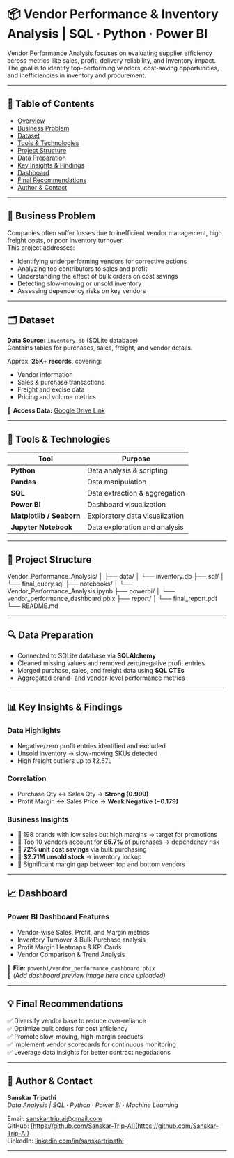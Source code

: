 # 📦 Vendor Performance & Inventory Analysis | SQL · Python · Power BI  

Vendor Performance Analysis focuses on evaluating supplier efficiency across metrics like sales, profit, delivery reliability, and inventory impact.  
The goal is to identify top-performing vendors, cost-saving opportunities, and inefficiencies in inventory and procurement.

---

## 📘 Table of Contents
- [Overview](#-vendor-performance-analysis)
- [Business Problem](#-business-problem)
- [Dataset](#️-dataset)
- [Tools & Technologies](#-tools--technologies)
- [Project Structure](#-project-structure)
- [Data Preparation](#-data-preparation)
- [Key Insights & Findings](#-key-insights--findings)
- [Dashboard](#-dashboard)
- [Final Recommendations](#-final-recommendations)
- [Author & Contact](#-author--contact)

---

## 🧩 Business Problem

Companies often suffer losses due to inefficient vendor management, high freight costs, or poor inventory turnover.  
This project addresses:

- Identifying underperforming vendors for corrective actions  
- Analyzing top contributors to sales and profit  
- Understanding the effect of bulk orders on cost savings  
- Detecting slow-moving or unsold inventory  
- Assessing dependency risks on key vendors  

---

## 🗂️ Dataset

**Data Source:** `inventory.db` (SQLite database)  
Contains tables for purchases, sales, freight, and vendor details.

Approx. **25K+ records**, covering:
- Vendor information  
- Sales & purchase transactions  
- Freight and excise data  
- Pricing and volume metrics  

📁 **Access Data:** [Google Drive Link](https://drive.google.com/file/d/1OycGXzQfY5aKn1kbR07l_Qw7pQ_hlrkp/view?usp=sharing)

---

## 🧰 Tools & Technologies

| Tool | Purpose |
|------|----------|
| **Python** | Data analysis & scripting |
| **Pandas** | Data manipulation |
| **SQL** | Data extraction & aggregation |
| **Power BI** | Dashboard visualization |
| **Matplotlib / Seaborn** | Exploratory data visualization |
| **Jupyter Notebook** | Data exploration and analysis |

---

## 🧱 Project Structure
Vendor_Performance_Analysis/
│
├── data/
│ └── inventory.db
├── sql/
│ └── final_query.sql
├── notebooks/
│ └── Vendor_Performance_Analysis.ipynb
├── powerbi/
│ └── vendor_performance_dashboard.pbix
├── report/
│ └── final_report.pdf
└── README.md

---

## 🔍 Data Preparation

- Connected to SQLite database via **SQLAlchemy**  
- Cleaned missing values and removed zero/negative profit entries  
- Merged purchase, sales, and freight data using **SQL CTEs**  
- Aggregated brand- and vendor-level performance metrics  

---

## 📊 Key Insights & Findings

### Data Highlights
- Negative/zero profit entries identified and excluded  
- Unsold inventory → slow-moving SKUs detected  
- High freight outliers up to ₹2.57L  

### Correlation
- Purchase Qty ↔ Sales Qty → **Strong (0.999)**  
- Profit Margin ↔ Sales Price → **Weak Negative (−0.179)**  

### Business Insights
- 🔹 198 brands with low sales but high margins → target for promotions  
- 🔹 Top 10 vendors account for **65.7%** of purchases → dependency risk  
- 🔹 **72% unit cost savings** via bulk purchasing  
- 🔹 **$2.71M unsold stock** → inventory lockup  
- 🔹 Significant margin gap between top and bottom vendors  

---

## 📈 Dashboard

### Power BI Dashboard Features
- Vendor-wise Sales, Profit, and Margin metrics  
- Inventory Turnover & Bulk Purchase analysis  
- Profit Margin Heatmaps & KPI Cards  
- Vendor Comparison & Trend Analysis  

📁 **File:** `powerbi/vendor_performance_dashboard.pbix`  
📸 *(Add dashboard preview image here once uploaded)*

---

## 💡 Final Recommendations

✅ Diversify vendor base to reduce over-reliance  
✅ Optimize bulk orders for cost efficiency  
✅ Promote slow-moving, high-margin products  
✅ Implement vendor scorecards for continuous monitoring  
✅ Leverage data insights for better contract negotiations  


---

## 👤 Author & Contact  
**Sanskar Tripathi**  
_Data Analysis | SQL · Python · Power BI · Machine Learning_  


Email: [sanskar.trip.ai@gmail.com](mailto:sanskar.trip.ai@gmail.com)  
GitHub: [https://github.com/Sanskar-Trip-AI](https://github.com/Sanskar-Trip-AI)  
LinkedIn: [linkedin.com/in/sanskartripathi](https://www.linkedin.com/in/sanskartripathi)

---


